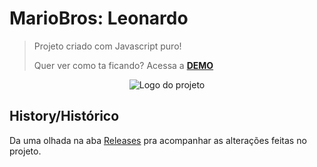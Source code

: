 # MarioBros: Leonardo 

> Projeto criado com Javascript puro!
> 
> Quer ver como ta ficando? Acessa a [**DEMO**](https://lleonardo1993.github.io/MARIO_JUMP/)

<p align="center">
  <img alt="Logo do projeto" src="./assets/pipe.png" />
</p>

## History/Histórico
Da uma olhada na aba [Releases](https://github.com/lleonardo1993/MARIO_JUMP/releases) pra acompanhar as alterações feitas no projeto.
